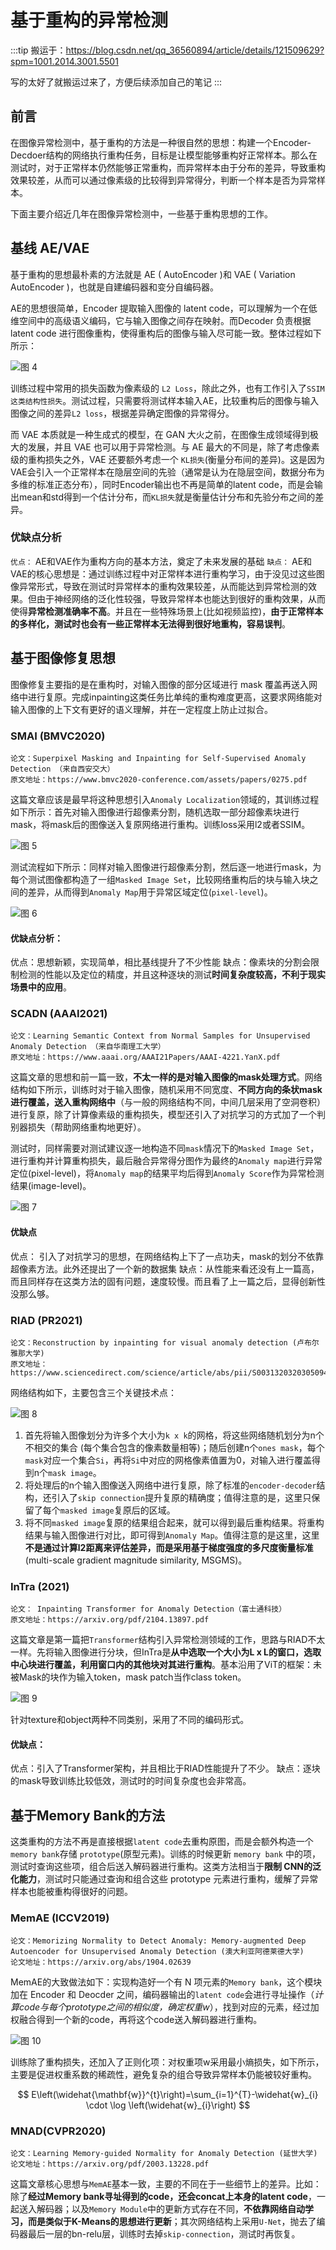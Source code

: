 # 基于重构的异常检测

:::tip
搬运于：https://blog.csdn.net/qq_36560894/article/details/121509629?spm=1001.2014.3001.5501

写的太好了就搬运过来了，方便后续添加自己的笔记
:::

## 前言

在图像异常检测中，基于重构的方法是一种很自然的思想：构建一个Encoder-Decdoer结构的网络执行重构任务，目标是让模型能够重构好正常样本。那么在测试时，对于正常样本仍然能够正常重构，而异常样本由于分布的差异，导致重构效果较差，从而可以通过像素级的比较得到异常得分，判断一个样本是否为异常样本。

下面主要介绍近几年在图像异常检测中，一些基于重构思想的工作。

## 基线 AE/VAE

基于重构的思想最朴素的方法就是 AE ( AutoEncoder )和 VAE ( Variation AutoEncoder )，也就是自建编码器和变分自编码器。

AE的思想很简单，Encoder 提取输入图像的 latent code，可以理解为一个在低维空间中的高级语义编码，它与输入图像之间存在映射。而Decoder 负责根据 latent code 进行图像重构，使得重构后的图像与输入尽可能一致。整体过程如下所示：

![图 4](images/aa023685592d8f18477db862f32ba715dd1227a883c4596a871f32ef1f8b5a11.png)  

训练过程中常用的损失函数为像素级的 `L2 Loss`，除此之外，也有工作引入了`SSIM这类结构性损失`。测试过程，只需要将测试样本输入AE，比较重构后的图像与输入图像之间的差异`L2 loss`，根据差异确定图像的异常得分。

而 VAE 本质就是一种生成式的模型，在 GAN 大火之前，在图像生成领域得到极大的发展，并且 VAE 也可以用于异常检测。与 AE 最大的不同是，除了考虑像素级的重构损失之外，VAE 还要额外考虑一个 `KL损失`(衡量分布间的差异)。这是因为VAE会引入一个正常样本在隐层空间的先验（通常是认为在隐层空间，数据分布为多维的标准正态分布），同时Encoder输出也不再是简单的latent code，而是会输出mean和std得到一个估计分布，而`KL损失`就是衡量估计分布和先验分布之间的差异。

### 优缺点分析

`优点：` AE和VAE作为重构方向的基本方法，奠定了未来发展的基础
`缺点：` AE和VAE的核心思想是：通过训练过程中对正常样本进行重构学习，由于没见过这些图像异常形式，导致在测试时异常样本的重构效果较差，从而能达到异常检测的效果。但由于神经网络的泛化性较强，导致异常样本也能达到很好的重构效果，从而使得**异常检测准确率不高**。并且在一些特殊场景上(比如视频监控)，**由于正常样本的多样化，测试时也会有一些正常样本无法得到很好地重构，容易误判**。

## 基于图像修复思想

图像修复主要指的是在重构时，对输入图像的部分区域进行 mask 覆盖再送入网络中进行复原。完成inpainting这类任务比单纯的重构难度更高，这要求网络能对输入图像的上下文有更好的语义理解，并在一定程度上防止过拟合。

### SMAI (BMVC2020)

```
论文：Superpixel Masking and Inpainting for Self-Supervised Anomaly Detection （来自西安交大）
原文地址：https://www.bmvc2020-conference.com/assets/papers/0275.pdf
```

这篇文章应该是最早将这种思想引入`Anomaly Localization`领域的，其训练过程如下所示：首先对输入图像进行超像素分割，随机选取一部分超像素块进行mask，将mask后的图像送入复原网络进行重构。训练loss采用l2或者SSIM。

![图 5](images/56a62ed11e8d0bb4a4a66c8e9ed3723974bbdbdc8e4bf0b9fc5ffac9953fb7e7.png)  

测试流程如下所示：同样对输入图像进行超像素分割，然后逐一地进行mask，为每个测试图像都构造了一组`Masked Image Set`，比较网络重构后的块与输入块之间的差异，从而得到`Anomaly Map`用于异常区域定位(`pixel-level`)。

![图 6](images/4d14e270b42777adf562526b14d1b59fdb1fbc43ebf4b167710cf9a1cf88e9fe.png)  

#### 优缺点分析：

优点：思想新颖，实现简单，相比基线提升了不少性能
缺点：像素块的分割会限制检测的性能以及定位的精度，并且这种逐块的测试**时间复杂度较高，不利于现实场景中的应用**。

### SCADN (AAAI2021)

```
论文：Learning Semantic Context from Normal Samples for Unsupervised Anomaly Detection （来自华南理工大学）
原文地址：https://www.aaai.org/AAAI21Papers/AAAI-4221.YanX.pdf
```

这篇文章的思想和前一篇一致，**不太一样的是对输入图像的mask处理方式**。网络结构如下所示，训练时对于输入图像，随机采用不同宽度、**不同方向的条状mask进行覆盖，送入重构网络中**（与一般的网络结构不同，中间几层采用了空洞卷积）进行复原，除了计算像素级的重构损失，模型还引入了对抗学习的方式加了一个判别器损失（帮助网络重构地更好）。

测试时，同样需要对测试建议逐一地构造不同`mask`情况下的`Masked Image Set`，进行重构并计算重构损失，最后融合异常得分图作为最终的`Anomaly map`进行异常定位(pixel-level)，将`Anomaly map`的结果平均后得到`Anomaly Score`作为异常检测结果(image-level)。

![图 7](images/9fccadafaabee8f4d5f8a554c63402a75cfabe7b87d5514cad2ae69e6f8f5048.png)  

#### 优缺点

优点： 引入了对抗学习的思想，在网络结构上下了一点功夫，mask的划分不依靠超像素方法。此外还提出了一个新的数据集
缺点：从性能来看还没有上一篇高，而且同样存在这类方法的固有问题，速度较慢。而且看了上一篇之后，显得创新性没那么够。

### RIAD (PR2021)

```
论文：Reconstruction by inpainting for visual anomaly detection (卢布尔雅那大学)
原文地址：https://www.sciencedirect.com/science/article/abs/pii/S0031320320305094
```

网络结构如下，主要包含三个关键技术点：

![图 8](images/3b75a41842021a609dce9f92ef8ce512314f1fa928e4c0f765af473aa6535b89.png)  

1. 首先将输入图像划分为许多个大小为`k x k`的网格，将这些网络随机划分为n个不相交的集合 (每个集合包含的像素数量相等)；随后创建n个`ones mask`，每个`mask`对应一个集合`Si`，再将`Si`中对应的网格像素值置为0，对输入进行覆盖得到n个`mask image`。
2. 将处理后的n个输入图像送入网络中进行复原，除了标准的`encoder-decoder`结构，还引入了`skip connection`提升复原的精确度；值得注意的是，这里只保留了每个`masked image`复原后的区域。
3. 将不同`masked image`复原的结果组合起来，就可以得到最后重构结果。将重构结果与输入图像进行对比，即可得到`Anomaly Map`。值得注意的是这里，这里**不是通过计算l2距离来评估差异，而是采用基于梯度强度的多尺度衡量标准**(multi-scale gradient magnitude similarity, MSGMS)。

### InTra (2021)

```
论文： Inpainting Transformer for Anomaly Detection（富士通科技）
原文地址：https://arxiv.org/pdf/2104.13897.pdf
```

这篇文章是第一篇把`Transformer`结构引入异常检测领域的工作，思路与RIAD不太一样。先将输入图像进行分块，但InTra是**从中选取一个大小为L x L的窗口，选取中心块进行覆盖，利用窗口内的其他块对其进行重构**。基本沿用了ViT的框架：未被Mask的块作为输入token，mask patch当作class token。

![图 9](images/a39070dfbc550bc3b3b3141e9ad836f331e201623569e24caed8af7841e37b4c.png)  

针对texture和object两种不同类别，采用了不同的编码形式。

#### 优缺点：

优点：引入了Transformer架构，并且相比于RIAD性能提升了不少。
缺点：逐块的mask导致训练比较低效，测试时的时间复杂度也会非常高。

## 基于Memory Bank的方法

这类重构的方法不再是直接根据`latent code`去重构原图，而是会额外构造一个`memory bank`存储 `prototype`(原型元素)。训练的时候更新 `memory bank` 中的项，测试时查询这些项，组合后送入解码器进行重构。这类方法相当于**限制 CNN的泛化能力**，测试时只能通过查询和组合这些 prototype 元素进行重构，缓解了异常样本也能被重构得很好的问题。

### MemAE (ICCV2019)

```
论文：Memorizing Normality to Detect Anomaly: Memory-augmented Deep Autoencoder for Unsupervised Anomaly Detection (澳大利亚阿德莱德大学)
论文地址：https://arxiv.org/abs/1904.02639
```

MemAE的大致做法如下：实现构造好一个有 N 项元素的`Memory bank`，这个模块加在 Encoder 和 Deocder 之间，编码器输出的`latent code`会进行寻址操作（*计算code与每个prototype之间的相似度，确定权重w*），找到对应的元素，经过加权融合得到一个新的code，再将这个code送入解码器进行重构。

![图 10](images/3b750d7c0117df5aa1d9e0f498d2dbb348bd754df3adc2f0f5e5bbe7dc7f1afa.png)  

训练除了重构损失，还加入了正则化项：对权重项w采用最小熵损失，如下所示，主要是促进权重系数的稀疏性，避免复杂的组合导致异常样本仍能被较好重构。

$$
E\left(\widehat{\mathbf{w}}^{t}\right)=\sum_{i=1}^{T}-\widehat{w}_{i} \cdot \log \left(\widehat{w}_{i}\right)
$$

### MNAD(CVPR2020)

```
论文：Learning Memory-guided Normality for Anomaly Detection (延世大学)
论文地址：https://arxiv.org/pdf/2003.13228.pdf
```

这篇文章核心思想与`MemAE`基本一致，主要的不同在于一些细节上的差异。比如：除了**经过Memory bank寻址得到的code，还会concat上本身的latent code**，一起送入解码器；以及`Memory Module`中的更新方式存在不同，**不依靠网络自动学习，而是类似于K-Means的思想进行更新**；其次网络结构上采用`U-Net`，抛去了编码器最后一层的bn-relu层，训练时去掉`skip-connection`，测试时再恢复。



 